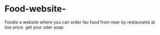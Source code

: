 # Food-website-
Foodie a website where you can order fav food from near by restaurants at low price.
get your oder asap 
